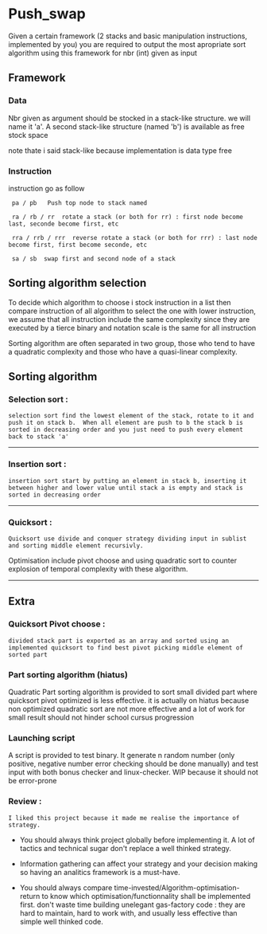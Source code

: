 # Push_swap

Given a certain framework (2 stacks and basic manipulation instructions, implemented by you) 
you are required to output the most apropriate sort algorithm using this framework for nbr (int) given as input


## Framework
### Data

Nbr given as argument should be stocked in a stack-like structure. we will name it 'a'.
A second stack-like structure (named 'b') is available as free stock space


note thate i said stack-like because implementation is data type free

### Instruction

instruction go as follow

` pa / pb   Push top node to stack named`

` ra / rb / rr  rotate a stack (or both for rr) : first node become last, seconde become first, etc`

` rra / rrb / rrr  reverse rotate a stack (or both for rrr) : last node become first, first become seconde, etc`

` sa / sb  swap first and second node of a stack`

## Sorting algorithm selection

To decide which algorithm to choose i stock instruction in a list then compare instruction of all algorithm to select
the one with lower instruction, we assume that all instruction include the same complexity since they are executed by a tierce binary and notation scale is the same for all instruction

Sorting algorithm are often separated in two group, those who tend to have a quadratic complexity and those who have a quasi-linear complexity.

## Sorting algorithm

### Selection sort :
	selection sort find the lowest element of the stack, rotate to it and push it on stack b.  When all element are push to b the stack b is sorted in decreasing order and you just need to push every element back to stack 'a' 

---

### Insertion sort :
	insertion sort start by putting an element in stack b, inserting it between higher and lower value until stack a is empty and stack is sorted in decreasing order

---

### Quicksort :
	Quicksort use divide and conquer strategy dividing input in sublist and sorting middle element recursivly.

Optimisation include pivot choose and using quadratic sort to counter explosion of temporal complexity with these algorithm.

---

## Extra

### Quicksort Pivot choose :
	divided stack part is exported as an array and sorted using an implemented quicksort to find best pivot picking middle element of sorted part

### Part sorting algorithm  (hiatus)
Quadratic Part sorting algorithm is provided to sort small divided part where
quicksort pivot optimized is less effective. it is actually on hiatus because non optimized
quadratic sort are not more effective and a lot of work for small result should not hinder
school cursus progression

### Launching script
A script is provided to test binary. It generate n random number 
(only positive, negative number error checking should be done manually) and test
input with both bonus checker and linux-checker. WIP because it should not be error-prone

### Review :
	I liked this project because it made me realise the importance of strategy.
- You should always think project globally before implementing it. A lot of tactics and technical sugar don't replace a well thinked strategy.

- Information gathering can affect your strategy and your decision making so having an analitics framework is a must-have.

- You should always compare time-invested/Algorithm-optimisation-return to know which optimisation/functionnality shall be implemented first. don't waste time building unelegant gas-factory code : they are hard to maintain, hard to work with, and usually less effective than simple well thinked code.
